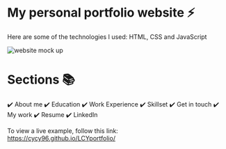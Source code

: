 # My personal portfolio website ⚡️

Here are some of the technologies I used:
HTML, CSS and JavaScript

![website mock up](https://user-images.githubusercontent.com/127811480/231336135-3510f46f-9bfa-4b41-b6a4-64508180452f.png)

# Sections 📚
✔️ About me
✔️ Education
✔️ Work Experience
✔️ Skillset
✔️ Get in touch
✔️ My work
✔️ Resume
✔️ LinkedIn

To view a live example, follow this link: https://cycy96.github.io/LCYportfolio/
